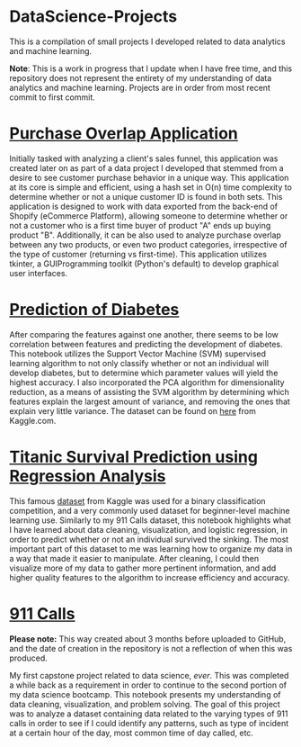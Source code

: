 # DataScience-Projects
This is a compilation of small projects I developed related to data analytics and machine learning.

**Note**: This is a work in progress that I update when I have free time, and this repository does not represent the entirety of my understanding of data analytics and machine learning. Projects are in order from most recent commit to first commit.

# [Purchase Overlap Application](https://github.com/MilanDean/DataScience-Projects/blob/master/fastOverlap_purchases.py)
Initially tasked with analyzing a client's sales funnel, this application was created later on as part of a data project I developed that stemmed from a desire to see customer purchase behavior in a unique way. This application at its core is simple and efficient, using a hash set in O(n) time complexity to determine whether or not a unique customer ID is found in both sets. This application is designed to work with data exported from the back-end of Shopify (eCommerce Platform), allowing someone to determine whether or not a customer who is a first time buyer of product "A" ends up buying product "B". Additionally, it can be also used to analyze purchase overlap between any two products, or even two product categories, irrespective of the type of customer (returning vs first-time). This application utilizes tkinter, a GUIProgramming toolkit (Python's default) to develop graphical user interfaces.


# [Prediction of Diabetes](https://github.com/MilanDean/DataScience-Projects/blob/master/Prediction%20of%20Diabetes.ipynb)
After comparing the features against one another, there seems to be low correlation between features and predicting the development of diabetes. This notebook utilizes the Support Vector Machine (SVM) supervised learning algorithm to not only classify whether or not an individual will develop diabetes, but to determine which parameter values will yield the highest accuracy. I also incorporated the PCA algorithm for dimensionality reduction, as a means of assisting the SVM algorithm by determining which features explain the largest amount of variance, and removing the ones that explain very little variance. The dataset can be found on [here](https://www.kaggle.com/uciml/pima-indians-diabetes-database) from Kaggle.com.


# [Titanic Survival Prediction using Regression Analysis](https://github.com/MilanDean/DataScience-Projects/blob/master/Titanic%20Regression%20Analysis/Titanic%20Survival%20Prediction%20(Data%20Cleaning%20and%20Visualization).ipynb)
This famous [dataset](https://www.kaggle.com/c/titanic) from Kaggle was used for a binary classification competition, and a very commonly used dataset for beginner-level machine learning use. Similarly to my 911 Calls dataset, this notebook highlights what I have learned about data cleaning, visualization, and logistic regression, in order to predict whether or not an individual survived the sinking. The most important part of this dataset to me was learning how to organize my data in a way that made it easier to manipulate. After cleaning, I could then visualize more of my data to gather more pertinent information, and add higher quality features to the algorithm to increase efficiency and accuracy.


# [911 Calls](https://github.com/MilanDean/DataScience-Projects/blob/master/911%20Calls/DataCleaning911CallsCapstoneProject.ipynb)
__Please note:__ This way created about 3 months before uploaded to GitHub, and the date of creation in the repository is not a reflection of when this was produced.

My first capstone project related to data science, *ever*. This was completed a while back as a requirement in order to continue to the second portion of my data science bootcamp. This notebook presents my understanding of data cleaning, visualization, and problem solving. The goal of this project was to analyze a dataset containing data related to the varying types of 911 calls in order to see if I could identify any patterns, such as type of incident at a certain hour of the day, most common time of day called, etc.
